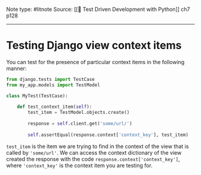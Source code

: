 Note type: #litnote
Source: [[📖 Test Driven Development with Python]] ch7 p128

---
# Testing Django view context items
You can test for the presence of particular context items in the following manner:
```python
from django.tests import TestCase
from my_app.models import TestModel

class MyTest(TestCase):
	
	def test_context_item(self):
		test_item = TestModel.objects.create()
		
		response = self.client.get('some/url/')
		
		self.assertEqual(response.context['context_key'], test_item)
```

`test_item` is the item we are trying to find in the context of the view that is called by `'some/url'`. We can access the context dictionary of the view created the response with the code `response.context['context_key']`, where `'context_key'` is the context item you are testing for.
